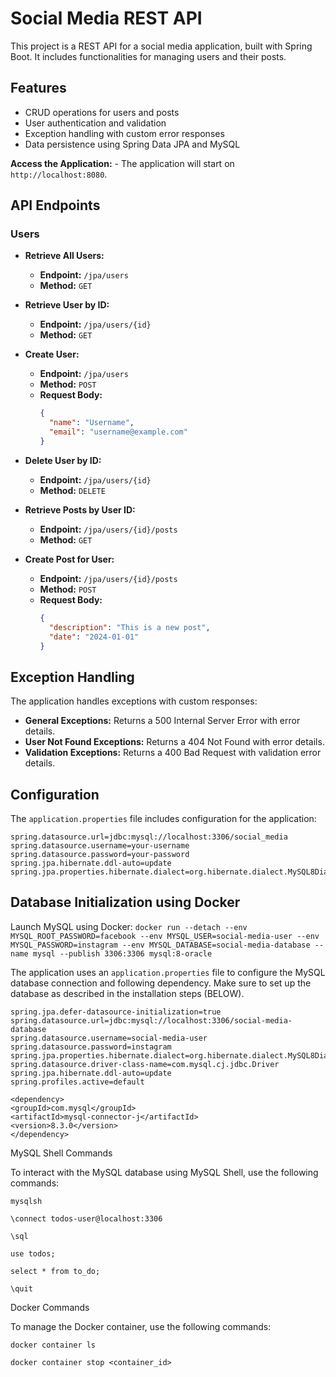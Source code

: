 # Social Media REST API

This project is a REST API for a social media application, built with Spring Boot. It includes functionalities for managing users and their posts.

## Features

- CRUD operations for users and posts
- User authentication and validation
- Exception handling with custom error responses
- Data persistence using Spring Data JPA and MySQL

 **Access the Application:**
    - The application will start on `http://localhost:8080`.

## API Endpoints

### Users

- **Retrieve All Users:**
    - **Endpoint:** `/jpa/users`
    - **Method:** `GET`

- **Retrieve User by ID:**
    - **Endpoint:** `/jpa/users/{id}`
    - **Method:** `GET`

- **Create User:**
    - **Endpoint:** `/jpa/users`
    - **Method:** `POST`
    - **Request Body:**
      ```json
      {
        "name": "Username",
        "email": "username@example.com"
      }
      ```

- **Delete User by ID:**
    - **Endpoint:** `/jpa/users/{id}`
    - **Method:** `DELETE`

- **Retrieve Posts by User ID:**
    - **Endpoint:** `/jpa/users/{id}/posts`
    - **Method:** `GET`

- **Create Post for User:**
    - **Endpoint:** `/jpa/users/{id}/posts`
    - **Method:** `POST`
    - **Request Body:**
      ```json
      {
        "description": "This is a new post",
        "date": "2024-01-01"
      }
      ```

## Exception Handling

The application handles exceptions with custom responses:

- **General Exceptions:** Returns a 500 Internal Server Error with error details.
- **User Not Found Exceptions:** Returns a 404 Not Found with error details.
- **Validation Exceptions:** Returns a 400 Bad Request with validation error details.

## Configuration

The `application.properties` file includes configuration for the application:

```properties
spring.datasource.url=jdbc:mysql://localhost:3306/social_media
spring.datasource.username=your-username
spring.datasource.password=your-password
spring.jpa.hibernate.ddl-auto=update
spring.jpa.properties.hibernate.dialect=org.hibernate.dialect.MySQL8Dialect
```

## Database Initialization using Docker

 Launch MySQL using Docker:
    ```
    docker run --detach --env MYSQL_ROOT_PASSWORD=facebook --env MYSQL_USER=social-media-user --env MYSQL_PASSWORD=instagram --env MYSQL_DATABASE=social-media-database --name mysql --publish 3306:3306 mysql:8-oracle
    ```

The application uses an `application.properties` file to configure the MySQL database connection and following dependency. Make sure to set up the database as described in the installation steps (BELOW).

```properties
spring.jpa.defer-datasource-initialization=true
spring.datasource.url=jdbc:mysql://localhost:3306/social-media-database
spring.datasource.username=social-media-user
spring.datasource.password=instagram
spring.jpa.properties.hibernate.dialect=org.hibernate.dialect.MySQL8Dialect
spring.datasource.driver-class-name=com.mysql.cj.jdbc.Driver
spring.jpa.hibernate.ddl-auto=update
spring.profiles.active=default
```

```dependency
<dependency>
<groupId>com.mysql</groupId>
<artifactId>mysql-connector-j</artifactId>
<version>8.3.0</version>
</dependency>
```

MySQL Shell Commands

To interact with the MySQL database using MySQL Shell, use the following commands:

```Start MySQL Shell:
mysqlsh
```

```Connect to the database:
\connect todos-user@localhost:3306
```

```Switch to SQL mode:
\sql
```

```Use the todos database:
use todos;
```

```Query the todo table:
select * from to_do;
```

```Exit MySQL Shell:
\quit
```

Docker Commands

To manage the Docker container, use the following commands:

```List running containers:
docker container ls
```

```Stop a container:
docker container stop <container_id>
```
